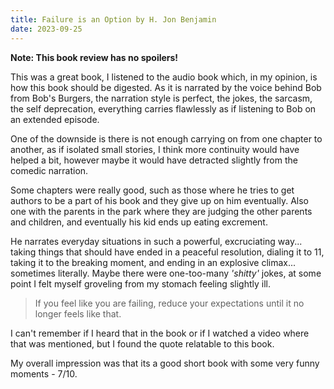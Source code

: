 ```yaml
---
title: Failure is an Option by H. Jon Benjamin
date: 2023-09-25
---
```


**Note: This book review has no spoilers!**

This was a great book, I listened to the audio book which, in my opinion, is how this book should be digested. As it is narrated by the voice behind Bob from Bob's Burgers, the narration style is perfect, the jokes, the sarcasm, the self deprecation, everything carries flawlessly as if listening to Bob on an extended episode.

One of the downside is there is not enough carrying on from one chapter to another, as if isolated small stories, I think more continuity would have helped a bit, however maybe it would have detracted slightly from the comedic narration.

Some chapters were really good, such as those where he tries to get authors to be a part of his book and they give up on him eventually. Also one with the parents in the park where they are judging the other parents and children, and eventually his kid ends up eating excrement.

He narrates everyday situations in such a powerful, excruciating way... taking things that should have ended in a peaceful resolution, dialing it to 11, taking it to the breaking moment, and ending in an explosive climax... sometimes literally. Maybe there were one-too-many _'shitty'_ jokes, at some point I felt myself groveling from my stomach feeling slightly ill.

> If you feel like you are failing, reduce your expectations until it no longer feels like that.

I can't remember if I heard that in the book or if I watched a video where that was mentioned, but I found the quote relatable to this book.

My overall impression was that its a good short book with some very funny moments - 7/10.
